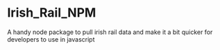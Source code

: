 # Irish_Rail_NPM
 A handy node package to pull irish rail data and make it a bit quicker for developers to use in javascript
